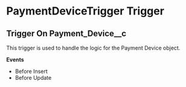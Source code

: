 # PaymentDeviceTrigger Trigger

## Trigger On Payment_Device__c

This trigger is used to handle the logic for the Payment Device object.

**Events**
* Before Insert
* Before Update